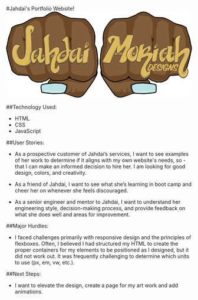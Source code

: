 #Jahdai's Portfolio Website!
![Jahdai Logo](https://github.com/JahdaiK/portfolio/blob/main/portfolio%20images/JahMoriahLogo.png)

##Technology Used:
- HTML
- CSS
- JavaScript


##User Stories:
- As a prospective customer of Jahdai’s services, I want to see examples of her work to determine if it aligns with my own website's needs, so - that I can make an informed decision to hire her. I am looking for good design, colors, and creativity.

- As a friend of Jahdai, I want to see what she’s learning in boot camp and cheer her on whenever she feels discouraged.

- As a senior engineer and mentor to Jahdai, I want to understand her engineering style, decision-making process, and provide feedback on what she does well and areas for improvement.

##Major Hurdles:
- I faced challenges primarily with responsive design and the principles of flexboxes. Often, I believed I had structured my HTML to create the proper containers for my elements to be positioned as I designed, but it did not work out. It was frequently challenging to determine which units to use (px, em, vw, etc.).

##Next Steps:
- I want to elevate the design, create a page for my art work and add animations.